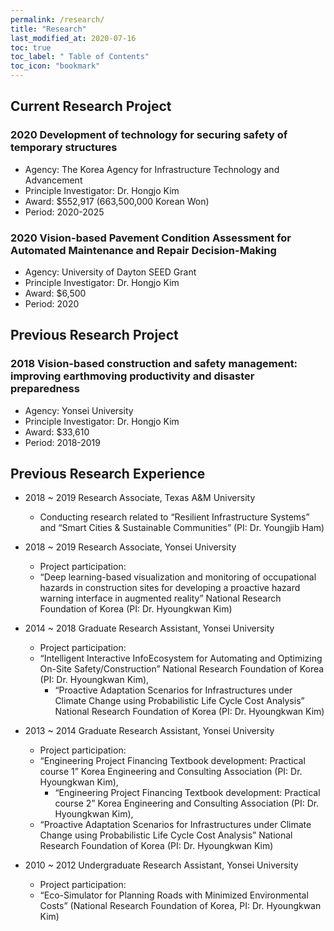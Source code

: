 ```yaml
---
permalink: /research/
title: "Research"
last_modified_at: 2020-07-16
toc: true
toc_label: " Table of Contents"
toc_icon: "bookmark"
---
```

## Current Research Project
### 2020	Development of technology for securing safety of temporary structures
* Agency: The Korea Agency for Infrastructure Technology and Advancement
* Principle Investigator: Dr. Hongjo Kim
* Award: $552,917 (663,500,000 Korean Won) 
* Period: 2020-2025

### 2020	Vision-based Pavement Condition Assessment for Automated Maintenance and Repair Decision-Making
*	Agency: University of Dayton SEED Grant
*	Principle Investigator: Dr. Hongjo Kim
*	Award: $6,500 
*	Period: 2020


## Previous Research Project
### 2018	Vision-based construction and safety management: improving earthmoving productivity and disaster preparedness 
*	Agency: Yonsei University
*	Principle Investigator: Dr. Hongjo Kim
*	Award: $33,610 
*	Period: 2018-2019


## Previous Research Experience
* 2018 ~ 2019	Research Associate, Texas A&M University 
	* Conducting research related to “Resilient Infrastructure Systems” and “Smart Cities & Sustainable Communities” (PI: Dr. Youngjib Ham)

* 2018 ~ 2019	Research Associate, Yonsei University 
	* Project participation: 
   * “Deep learning-based visualization and monitoring of occupational hazards in construction sites for developing a proactive hazard warning interface in augmented reality” National Research Foundation of Korea (PI: Dr. Hyoungkwan Kim)

* 2014 ~ 2018	Graduate Research Assistant, Yonsei University 
	* Project participation: 
   * “Intelligent Interactive InfoEcosystem for Automating and Optimizing On-Site Safety/Construction” National Research Foundation of Korea (PI: Dr. Hyoungkwan Kim),
	 * “Proactive Adaptation Scenarios for Infrastructures under Climate Change using Probabilistic Life Cycle Cost Analysis” National Research Foundation of Korea (PI: Dr. Hyoungkwan Kim)
   
* 2013 ~ 2014	Graduate Research Assistant, Yonsei University
	* Project participation:
   * “Engineering Project Financing Textbook development: Practical course 1” Korea Engineering and Consulting Association (PI: Dr. Hyoungkwan Kim),
	 * “Engineering Project Financing Textbook development: Practical course 2” Korea Engineering and Consulting Association (PI: Dr. Hyoungkwan Kim),
   * “Proactive Adaptation Scenarios for Infrastructures under Climate Change using Probabilistic Life Cycle Cost Analysis” National Research Foundation of Korea (PI: Dr. Hyoungkwan Kim) 
* 2010 ~ 2012	Undergraduate Research Assistant, Yonsei University
	* Project participation: 
	* “Eco-Simulator for Planning Roads with Minimized Environmental Costs” (National Research Foundation of Korea, PI: Dr. Hyoungkwan Kim)

